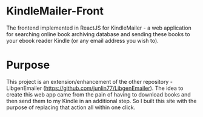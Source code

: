 # KindleMailer-Front

The frontend implemented in ReactJS for KindleMailer - a web application for searching online book archiving database and sending these books to your ebook reader Kindle (or any email address you wish to).

# Purpose

This project is an extension/enhancement of the other repository - LibgenEmailer (https://github.com/junlin77/LibgenEmailer). The idea to create this web app came from the pain of having to download books and then send them to my Kindle in an additional step. So I built this site with the purpose of replacing that action all within one click.

